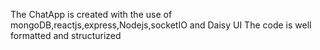 The ChatApp is created with the use of mongoDB,reactjs,express,Nodejs,socketIO and Daisy UI
The code is well formatted and structurized
